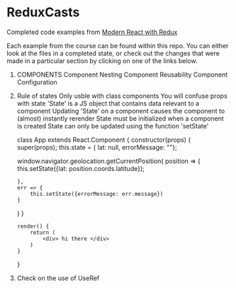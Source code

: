 # ReduxCasts

Completed code examples from [Modern React with Redux](https://udemy.com/react-redux)

Each example from the course can be found within this repo. You can either look at the files in a completed state, or check out the changes that were made in a particular section by clicking on one of the links below.

1.  COMPONENTS
    Component Nesting
    Component Reusability
    Component Configuration

2.  Rule of states
    Only usble with class components
    You will confuse props with state
    'State' is a JS object that contains data relevant to a component
    Updating 'State' on a component causes the component to (almost) instantly rerender
    State must be initialized when a component is created
    State can only be updated using the function 'setState'

    class App extends React.Component {
    constructor(props) {
    super(props);
    this.state = { lat: null, errorMessage: ""};

    window.navigator.geolocation.getCurrentPosition(
    position => {
    this.setState({lat: position.coords.latitude});

        },
        err => {
            this.setState({errorMessage: err.message})
        }

    )
    }


        render() {
            return (
                <div> hi there </div>
            )
        }

    }

3. Check on the use of UseRef
